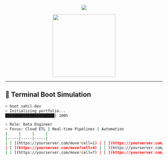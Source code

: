 <!-- 🌌 SAHIL MUNJULURI | ULTIMATE INTERACTIVE GITHUB PROFILE -->

<!-- 🎬 ANIMATED HEADER -->
<p align="center">
  <img src="https://capsule-render.vercel.app/api?type=waving&color=0:FF6EC7,100:4D4DFF&height=200&section=header&text=Sahil%20Munjuluri&fontSize=45&fontColor=ffffff&animation=fadeIn&desc=Cloud%20%7C%20Data%20%7C%20Automation%20%7C%20Visualization&descSize=18" />
</p>

<!-- 👨‍💻 DEVELOPER AVATAR GIF -->
<p align="center">
  <img src="https://media.giphy.com/media/qgQUggAC3Pfv687qPC/giphy.gif" width="200" />
</p>

---

## 🧠 Terminal Boot Simulation

```bash
> boot sahil-dev
> Initializing portfolio...
██████████████████████] 100%

> Role: Data Engineer
> Focus: Cloud ETL | Real-time Pipelines | Automation
|     |     |     |
|-----|-----|-----|
| [ ](https://yourserver.com/move?cell=1) | [ ](https://yourserver.com/move?cell=2) | [ ](https://yourserver.com/move?cell=3) |
| [ ](https://yourserver.com/move?cell=4) | [ ](https://yourserver.com/move?cell=5) | [ ](https://yourserver.com/move?cell=6) |
| [ ](https://yourserver.com/move?cell=7) | [ ](https://yourserver.com/move?cell=8) | [ ](https://yourserver.com/move?cell=9) |
